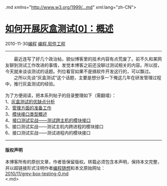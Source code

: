 <!DOCTYPE.md>
.md xmlns="http://www.w3.org/1999/...md" xml:lang="zh-CN">
<head>
<meta http-equiv="Content-Type" content="text.md; charset=utf-8" />
<meta name="generator" content="Python script by program.think@gmail.com" />
<meta name="provider" content="program-think.blogspot.com" />
<link type="text/css" rel="stylesheet" href="../../css/program-think.css" />
<title>如何开展灰盒测试[0]：概述 - 编程随想的博客</title>
</head>
<body>
<div id="main" style="width:100%;">
<h1><a href="../../index.md" title="回到首页">如何开展灰盒测试[0]：概述</a></h1>
<div class="post-info"><span class="date-header">2010-11-30</span><a href="../../tags/E7BC96E7A88B.md" class="tag">编程</a> <a href="../../tags/E7BC96E7A88B.E8BDAFE4BBB6E5B7A5E7A88B.md" class="tag">编程.软件工程</a> </div>
<hr>
<div class="post">
　　最近连写了好几个政治帖，貌似博客里的技术内容有点荒废了。前不久和某网友聊到测试工作改进的事情，发觉本博客之前还没聊过测试相关的内容。所以捏，今天就来谈谈测试的话题。列位看官如果不是搞软件开发这行的，可以飘过。<br />　　之所以先谈“灰盒测试”这个话题，主要是想分享一下俺这几年在研发管理过程中，推行灰盒测试的经验。<br /><br />为了方便阅读，把本系列帖子的目录整理如下（需翻墙）：<br />1、<a href="../../2010/11/grey-box-testing-1.md">灰盒测试的优缺点分析</a><br />2、<a href="../../2010/12/grey-box-testing-2.md">管理方面的准备工作</a><br />3、<a href="../../2010/12/grey-box-testing-3.md">模块接口类型概述</a><br />4、<a href="../../2010/12/grey-box-testing-4.md">接口测试实战——测试跨主机的模块接口</a><br />5、接口测试实战——测试主机内跨进程的模块接口<br />6、接口测试实战——测试进程内的模块接口<div class="blogger-post-footer">
</div>
<hr>
<div class="copyright">
<h4>版权声明</h4>
本博客所有的原创文章，作者皆保留版权。转载必须包含本声明，保持本文完整，并以超链接形式注明作者<a href="mailto:program.think@gmail.com">编程随想</a>和本文原始网址：<br>
<a href="2010/11/grey-box-testing-0.md">2010/11/grey-box-testing-0.md</a>
</div>
</div>
</body>
<.md>
